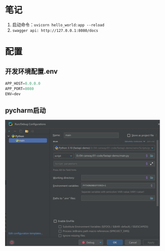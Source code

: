 # 笔记
1. 启动命令：`uvicorn hello_world:app --reload`
2. `swagger api: http://127.0.0.1:8080/docs`

# 配置
## 开发环境配置.env 
```python
APP_HOST=0.0.0.0
APP_PORT=8080
ENV=dev
```

## pycharm启动
![img.png](asserts/images/pycharm-start.png)
